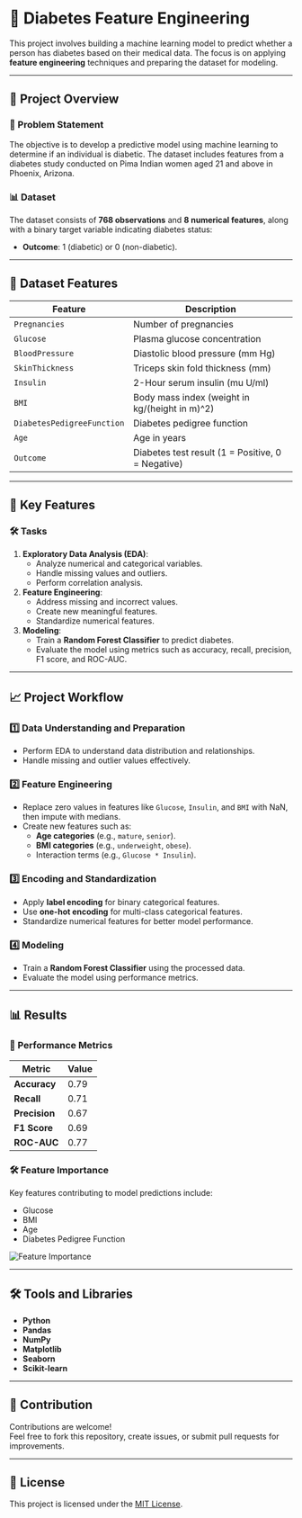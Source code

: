 # 🌟 Diabetes Feature Engineering

This project involves building a machine learning model to predict whether a person has diabetes based on their medical data. The focus is on applying **feature engineering** techniques and preparing the dataset for modeling.

---

## 🚀 Project Overview

### 📝 Problem Statement
The objective is to develop a predictive model using machine learning to determine if an individual is diabetic. The dataset includes features from a diabetes study conducted on Pima Indian women aged 21 and above in Phoenix, Arizona.

### 📊 Dataset
The dataset consists of **768 observations** and **8 numerical features**, along with a binary target variable indicating diabetes status:
- **Outcome**: 1 (diabetic) or 0 (non-diabetic).

---

## 📂 Dataset Features

| Feature                      | Description                                                 |
|------------------------------|-------------------------------------------------------------|
| `Pregnancies`                | Number of pregnancies                                       |
| `Glucose`                    | Plasma glucose concentration                                |
| `BloodPressure`              | Diastolic blood pressure (mm Hg)                           |
| `SkinThickness`              | Triceps skin fold thickness (mm)                           |
| `Insulin`                    | 2-Hour serum insulin (mu U/ml)                             |
| `BMI`                        | Body mass index (weight in kg/(height in m)^2)             |
| `DiabetesPedigreeFunction`   | Diabetes pedigree function                                 |
| `Age`                        | Age in years                                               |
| `Outcome`                    | Diabetes test result (1 = Positive, 0 = Negative)          |

---

## 🔧 Key Features

### 🛠 Tasks

1. **Exploratory Data Analysis (EDA)**:
   - Analyze numerical and categorical variables.
   - Handle missing values and outliers.
   - Perform correlation analysis.
2. **Feature Engineering**:
   - Address missing and incorrect values.
   - Create new meaningful features.
   - Standardize numerical features.
3. **Modeling**:
   - Train a **Random Forest Classifier** to predict diabetes.
   - Evaluate the model using metrics such as accuracy, recall, precision, F1 score, and ROC-AUC.

---

## 📈 Project Workflow

### 1️⃣ Data Understanding and Preparation
- Perform EDA to understand data distribution and relationships.
- Handle missing and outlier values effectively.

### 2️⃣ Feature Engineering
- Replace zero values in features like `Glucose`, `Insulin`, and `BMI` with NaN, then impute with medians.
- Create new features such as:
  - **Age categories** (e.g., `mature`, `senior`).
  - **BMI categories** (e.g., `underweight`, `obese`).
  - Interaction terms (e.g., `Glucose * Insulin`).

### 3️⃣ Encoding and Standardization
- Apply **label encoding** for binary categorical features.
- Use **one-hot encoding** for multi-class categorical features.
- Standardize numerical features for better model performance.

### 4️⃣ Modeling
- Train a **Random Forest Classifier** using the processed data.
- Evaluate the model using performance metrics.

---

## 📊 Results

### 🎯 Performance Metrics

| Metric         | Value |
|----------------|-------|
| **Accuracy**   | 0.79  |
| **Recall**     | 0.71  |
| **Precision**  | 0.67  |
| **F1 Score**   | 0.69  |
| **ROC-AUC**    | 0.77  |

### 🛠 Feature Importance
Key features contributing to model predictions include:
- Glucose
- BMI
- Age
- Diabetes Pedigree Function

![Feature Importance](importances.png)

---

## 🛠 Tools and Libraries

- **Python**  
- **Pandas**  
- **NumPy**  
- **Matplotlib**  
- **Seaborn**  
- **Scikit-learn**  

---

## 🌟 Contribution

Contributions are welcome!  
Feel free to fork this repository, create issues, or submit pull requests for improvements.

---

## 📜 License

This project is licensed under the [MIT License](LICENSE).

